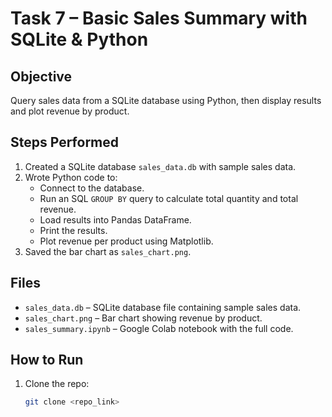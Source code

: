 # Task 7 – Basic Sales Summary with SQLite & Python

## Objective
Query sales data from a SQLite database using Python, then display results and plot revenue by product.

## Steps Performed
1. Created a SQLite database `sales_data.db` with sample sales data.
2. Wrote Python code to:
   - Connect to the database.
   - Run an SQL `GROUP BY` query to calculate total quantity and total revenue.
   - Load results into Pandas DataFrame.
   - Print the results.
   - Plot revenue per product using Matplotlib.
3. Saved the bar chart as `sales_chart.png`.

## Files
- `sales_data.db` – SQLite database file containing sample sales data.
- `sales_chart.png` – Bar chart showing revenue by product.
- `sales_summary.ipynb` – Google Colab notebook with the full code.

## How to Run
1. Clone the repo:
   ```bash
   git clone <repo_link>
